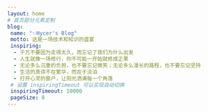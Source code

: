 ```yaml
---
layout: home
# 首页部分元素定制
blog:
 name: "✨Hycer's Blog"
 motto: 这是一场技术和知识的盛宴
 inspiring:
  - 千万不要因为走得太久，而忘记了我们为什么出发
  - 人生就像一场修行，你不可能一开始就修成正果
  - 无论多么沉重的负担，也不要忘记微笑；无论多么漫长的路程，也不要忘记坚持
  - 生活的真谛不在繁华，而在于淡泊
  - 打开心灵的窗户，让阳光洒满每一个角落
 # 设置 inspiringTimeout 可以实现自动切换
 inspiringTimeout: 10000
 pageSize: 8
---
```

